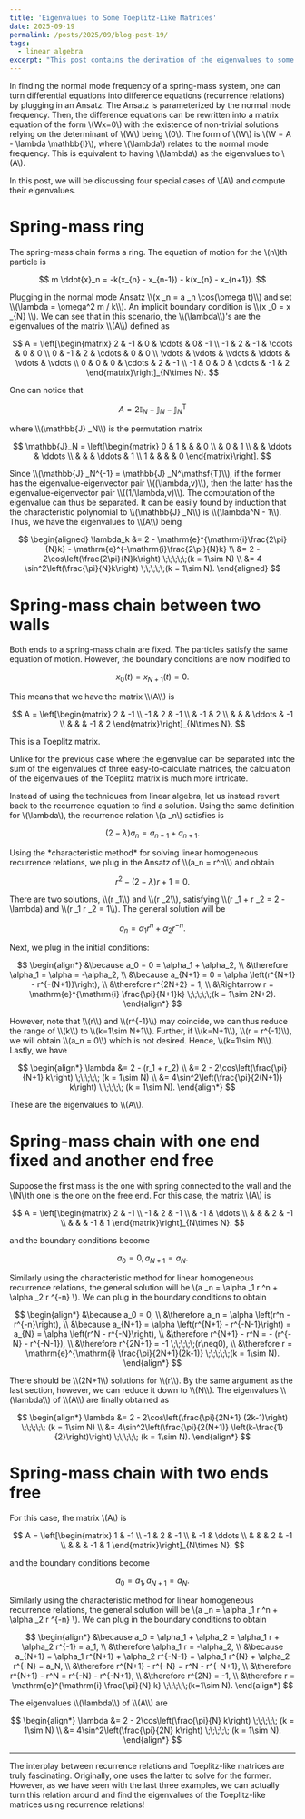 ```yaml
---
title: 'Eigenvalues to Some Toeplitz-Like Matrices'
date: 2025-09-19
permalink: /posts/2025/09/blog-post-19/
tags:
  - linear algebra
excerpt: "This post contains the derivation of the eigenvalues to some special matrices that relates to spring-mass systems. The derivation of some relies on recurrence relations."
---
```


In finding the normal mode frequency of a spring-mass system, one can turn differential equations into difference equations (recurrence relations) by plugging in an Ansatz. The Ansatz is parameterized by the normal mode frequency. Then, the difference equations can be rewritten into a matrix equation of the form \\(Wx=0\\) with the existence of non-trivial solutions relying on the determinant of \\(W\\) being \\(0\\). The form of \\(W\\) is \\(W = A - \lambda \mathbb{I}\\), where \\(\lambda\\) relates to the normal mode frequency. This is equivalent to having \\(\lambda\\) as the eigenvalues to \\(A\\).

In this post, we will be discussing four special cases of \\(A\\) and compute their eigenvalues.

# Spring-mass ring
The spring-mass chain forms a ring. The equation of motion for the \\(n\\)th particle is
<p>

$$
m \ddot{x}_n = -k(x_{n} - x_{n-1}) - k(x_{n} - x_{n+1}).
$$
</p>
Plugging in the normal mode Ansatz \\(x _n = a _n \cos(\omega t)\\) and set \\(\lambda = \omega^2 m / k\\). An implicit boundary condition is \\(x _0 = x _{N} \\). We can see that in this scenario, the \\(\lambda\\)'s are the eigenvalues of the matrix \\(A\\) defined as
<p>

$$
A = \left[\begin{matrix}
    2 & -1 & 0 & \cdots & 0& -1 \\
    -1 & 2 & -1 & \cdots & 0 & 0 \\
    0 & -1 & 2 & \cdots & 0 & 0 \\
    \vdots & \vdots & \vdots & \ddots & \vdots & \vdots \\
    0 & 0 & 0 & \cdots & 2 & -1 \\
    -1 & 0 & 0 & \cdots & -1 & 2
\end{matrix}\right]_{N\times N}.
$$
</p>
One can notice that
<p>

$$
A = 2 \mathbb{I}_N - \mathbb{J}_N - \mathbb{J}_N^\mathsf{T}
$$
</p>
where \\(\mathbb{J} _N\\) is the permutation matrix
<p>

$$
\mathbb{J}_N = \left[\begin{matrix}
    0 & 1 & & & 0 \\
    & 0 & 1 \\
    & & \ddots & \ddots \\
    & & & \ddots & 1 \\
    1 & & & & 0
\end{matrix}\right].
$$
</p>
Since \\(\mathbb{J} _N^{-1} = \mathbb{J} _N^\mathsf{T}\\), if the former has the eigenvalue-eigenvector pair \\((\lambda,v)\\), then the latter has the eigenvalue-eigenvector pair \\((1/\lambda,v)\\). The computation of the eigenvalue can thus be separated. It can be easily found by induction that the characteristic polynomial to \\(\mathbb{J} _N\\) is \\(\lambda^N - 1\\). Thus, we have the eigenvalues to \\(A\\) being
<p>

$$
\begin{aligned}
    \lambda_k &= 2 - \mathrm{e}^{\mathrm{i}\frac{2\pi}{N}k} - \mathrm{e}^{-\mathrm{i}\frac{2\pi}{N}k} \\
    &= 2 - 2\cos\left(\frac{2\pi}{N}k\right) \;\;\;\;\;(k = 1\sim N) \\
    &= 4 \sin^2\left(\frac{\pi}{N}k\right) \;\;\;\;\;(k = 1\sim N).
\end{aligned}
$$
</p>

# Spring-mass chain between two walls
Both ends to a spring-mass chain are fixed. The particles satisfy the same equation of motion. However, the boundary conditions are now modified to
<p>

$$x_0(t) = x_{N+1}(t) = 0.$$
</p>
This means that we have the matrix \\(A\\) is
<p>

$$
A = \left[\begin{matrix}
    2 & -1 \\
    -1 & 2 & -1 \\
    & -1 & 2 \\
    & & & \ddots & -1 \\
    & & & -1 & 2
\end{matrix}\right]_{N\times N}.
$$
</p>
This is a Toeplitz matrix.

Unlike for the previous case where the eigenvalue can be separated into the sum of the eigenvalues of three easy-to-calculate matrices, the calculation of the eigenvalues of the Toeplitz matrix is much more intricate.

Instead of using the techniques from linear algebra, let us instead revert back to the recurrence equation to find a solution. Using the same definition for \\(\lambda\\), the recurrence relation \\(a _n\\) satisfies is
<p>

$$
(2-\lambda) a_n = a_{n-1} + a_{n+1}.
$$
</p>
Using the *characteristic method* for solving linear homogeneous recurrence relations, we plug in the Ansatz of \\(a_n = r^n\\) and obtain
<p>

$$
r^2 - (2-\lambda) r + 1 = 0.
$$
</p>
There are two solutions, \\(r _1\\) and \\(r _2\\), satisfying \\(r _1 + r _2 = 2 - \lambda) and \\(r _1 r _2 = 1\\). The general solution will be
<p>

$$
a_n = \alpha_1 r^n + \alpha_2 r^{-n}.
$$
</p>

Next, we plug in the initial conditions:
<p>

$$
\begin{align*}
    &\because a_0 = 0 = \alpha_1 + \alpha_2, \\
    &\therefore \alpha_1 = \alpha = -\alpha_2, \\
    &\because a_{N+1} = 0 = \alpha \left(r^{N+1} - r^{-(N+1)}\right), \\
    &\therefore r^{2N+2} = 1, \\
    &\Rightarrow r = \mathrm{e}^{\mathrm{i} \frac{\pi}{N+1}k} \;\;\;\;\;(k = 1\sim 2N+2).
\end{align*}
$$
</p>
However, note that \\(r\\) and \\(r^{-1}\\) may coincide, we can thus reduce the range of \\(k\\) to \\(k=1\sim N+1\\). Further, if \\(k=N+1\\), \\(r = r^{-1}\\), we will obtain \\(a_n = 0\\) which is not desired. Hence, \\(k=1\sim N\\). Lastly, we have
<p>

$$
\begin{align*}
    \lambda &= 2 - (r_1 + r_2) \\
    &= 2 - 2\cos\left(\frac{\pi}{N+1} k\right) \;\;\;\;\; (k = 1\sim N) \\
    &= 4\sin^2\left(\frac{\pi}{2(N+1)} k\right) \;\;\;\;\; (k = 1\sim N).
\end{align*}
$$
</p>
These are the eigenvalues to \\(A\\).

# Spring-mass chain with one end fixed and another end free
Suppose the first mass is the one with spring connected to the wall and the \\(N\\)th one is the one on the free end. For this case, the matrix \\(A\\) is 
<p>

$$
A = \left[\begin{matrix}
    2 & -1 \\
    -1 & 2 & -1 \\
    & -1 & \ddots \\
    & & & 2 & -1 \\
    & & & -1 & 1
\end{matrix}\right]_{N\times N}.
$$
</p>
and the boundary conditions become
<p>

$$a_0 = 0, a_{N+1} = a_{N}.$$
</p>

Similarly using the characteristic method for linear homogeneous recurrence relations, the general solution will be \\(a _n = \alpha _1 r ^n + \alpha _2 r ^{-n} \\). We can plug in the boundary conditions to obtain 
<p>

$$
\begin{align*}
    &\because a_0 = 0, \\
    &\therefore a_n = \alpha \left(r^n - r^{-n}\right), \\
    &\because a_{N+1} = \alpha \left(r^{N+1} - r^{-N-1}\right) = a_{N} = \alpha \left(r^N - r^{-N}\right), \\
    &\therefore r^{N+1} - r^N = - (r^{-N} - r^{-N-1}), \\
    &\therefore r^{2N+1} = -1 \;\;\;\;\;(r\neq0), \\
    &\therefore r = \mathrm{e}^{\mathrm{i} \frac{\pi}{2N+1}(2k-1)} \;\;\;\;\;(k = 1\sim N).
\end{align*}
$$
</p>
There should be \\(2N+1\\) solutions for \\(r\\). By the same argument as the last section, however, we can reduce it down to \\(N\\). The eigenvalues \\(\lambda\\) of \\(A\\) are finally obtained as
<p>

$$
\begin{align*}
    \lambda 
    &= 2 - 2\cos\left(\frac{\pi}{2N+1} (2k-1)\right) \;\;\;\;\; (k = 1\sim N) \\
    &= 4\sin^2\left(\frac{\pi}{2(N+1)} \left(k-\frac{1}{2}\right)\right) \;\;\;\;\; (k = 1\sim N).
\end{align*}
$$
</p>

# Spring-mass chain with two ends free
For this case, the matrix \\(A\\) is 
<p>

$$
A = \left[\begin{matrix}
    1 & -1 \\
    -1 & 2 & -1 \\
    & -1 & \ddots \\
    & & & 2 & -1 \\
    & & & -1 & 1
\end{matrix}\right]_{N\times N}.
$$
</p>
and the boundary conditions become
<p>

$$a_0 = a_1, a_{N+1} = a_{N}.$$
</p>

Similarly using the characteristic method for linear homogeneous recurrence relations, the general solution will be \\(a _n = \alpha _1 r ^n + \alpha _2 r ^{-n} \\). We can plug in the boundary conditions to obtain 
<p>

$$
\begin{align*}
    &\because a_0 = \alpha_1 + \alpha_2 = \alpha_1 r + \alpha_2 r^{-1} = a_1, \\
    &\therefore \alpha_1 r = -\alpha_2, \\
    &\because a_{N+1} = \alpha_1 r^{N+1} + \alpha_2 r^{-N-1} = \alpha_1 r^{N} + \alpha_2 r^{-N} = a_N, \\
    &\therefore r^{N+1} - r^{-N} = r^N - r^{-N+1}, \\
    &\therefore r^{N+1} - r^N = r^{-N} - r^{-N+1}, \\
    &\therefore r^{2N} = -1, \\
    &\therefore r = \mathrm{e}^{\mathrm{i} \frac{\pi}{N} k} \;\;\;\;\;(k=1\sim N).
\end{align*}
$$
</p>
The eigenvalues \\(\lambda\\) of \\(A\\) are
<p>

$$
\begin{align*}
    \lambda 
    &= 2 - 2\cos\left(\frac{\pi}{N} k\right) \;\;\;\;\; (k = 1\sim N) \\
    &= 4\sin^2\left(\frac{\pi}{2N} k\right) \;\;\;\;\; (k = 1\sim N).
\end{align*}
$$
</p>

---
The interplay between recurrence relations and Toeplitz-like matrices are truly fascinating. Originally, one uses the latter to solve for the former. However, as we have seen with the last three examples, we can actually turn this relation around and find the eigenvalues of the Toeplitz-like matrices using recurrence relations!